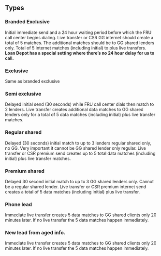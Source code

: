 ## Types
### Branded Exclusive
Initial immediate send and a 24 hour waiting period before which the FRU
call center begins dialing. Live transfer or CSR GG internet should create
a total of 5 matches. The additional matches should be to GG shared lenders
only. Total of 5 internet matches (including initial) to plus live
transfers.
**Loan Depot has a special setting where there’s no 24 hour delay for us to
call.**

### Exclusive
Same as branded exclusive

### Semi exclusive
Delayed initial send (30 seconds) while FRU call center dials then match to
2 lenders. Live transfer creates additional data matches to GG shared
lenders only for a total of 5 data matches (including initial) plus live
transfer matches.

### Regular shared
Delayed (30 seconds) initial match to up to 3 lenders regular shared only,
no GG. Very important it cannot be GG shared lender only regular. Live
transfer or CSR premium send creates up to 5 total data matches (including
initial) plus live transfer matches.

### Premium shared
Delayed 30 second initial match to up to 3 GG shared lenders only. Cannot
be a regular shared lender. Live transfer or CSR premium internet send
creates a total of 5 data matches (including initial) plus live transfer.

### Phone lead
Immediate live transfer creates 5 data matches to GG shared clients only 20
minutes later. If no live transfer the 5 data matches happen immediately.

### New lead from aged info.
Immediate live transfer creates 5 data matches to GG shared clients only 20
minutes later. If no live transfer the 5 data matches happen immediately.
